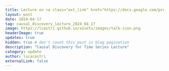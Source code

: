 ```yaml
---
title: Lecture on <a class="ext_link" href="https://docs.google.com/presentation/d/1_gT6hA5DaadEfMs6oFbxyryXYAzJsTdoz6vzbrgYvaA/edit?usp=sharing">Causal Discovery for Time-Series Data</a> in the Artificial Intelligence course of the Computer Science program at the University of Padua.
layout: post
date: 2024-04-17
tag: causal_discovery_lecture_2024_04_17
image: https://lcastri.github.io/assets/images/talk-icon.png
headerImage: true
updates: true
hidden: true # don't count this post in blog pagination
description: "Causal Discovery for Time Series Lecture"
category: update
author: lucacastri
externalLink: false
---
```

